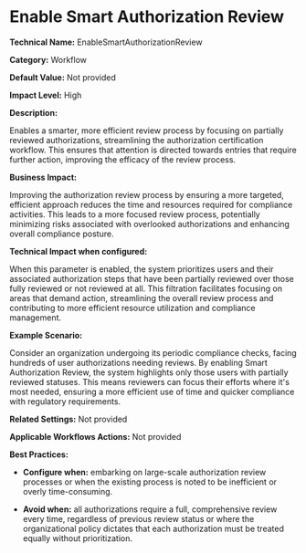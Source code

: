 # Enable Smart Authorization Review

**Technical Name:** EnableSmartAuthorizationReview

**Category:** Workflow

**Default Value:** Not provided

**Impact Level:** High

**Description:**

Enables a smarter, more efficient review process by focusing on partially reviewed authorizations, streamlining the authorization certification workflow. This ensures that attention is directed towards entries that require further action, improving the efficacy of the review process.

**Business Impact:**

Improving the authorization review process by ensuring a more targeted, efficient approach reduces the time and resources required for compliance activities. This leads to a more focused review process, potentially minimizing risks associated with overlooked authorizations and enhancing overall compliance posture.

**Technical Impact when configured:**

When this parameter is enabled, the system prioritizes users and their associated authorization steps that have been partially reviewed over those fully reviewed or not reviewed at all. This filtration facilitates focusing on areas that demand action, streamlining the overall review process and contributing to more efficient resource utilization and compliance management.

**Example Scenario:**

Consider an organization undergoing its periodic compliance checks, facing hundreds of user authorizations needing reviews. By enabling Smart Authorization Review, the system highlights only those users with partially reviewed statuses. This means reviewers can focus their efforts where it's most needed, ensuring a more efficient use of time and quicker compliance with regulatory requirements.

**Related Settings:** Not provided

**Applicable Workflows Actions:** Not provided

**Best Practices:** 

- **Configure when:** embarking on large-scale authorization review processes or when the existing process is noted to be inefficient or overly time-consuming.
  
- **Avoid when:** all authorizations require a full, comprehensive review every time, regardless of previous review status or where the organizational policy dictates that each authorization must be treated equally without prioritization.